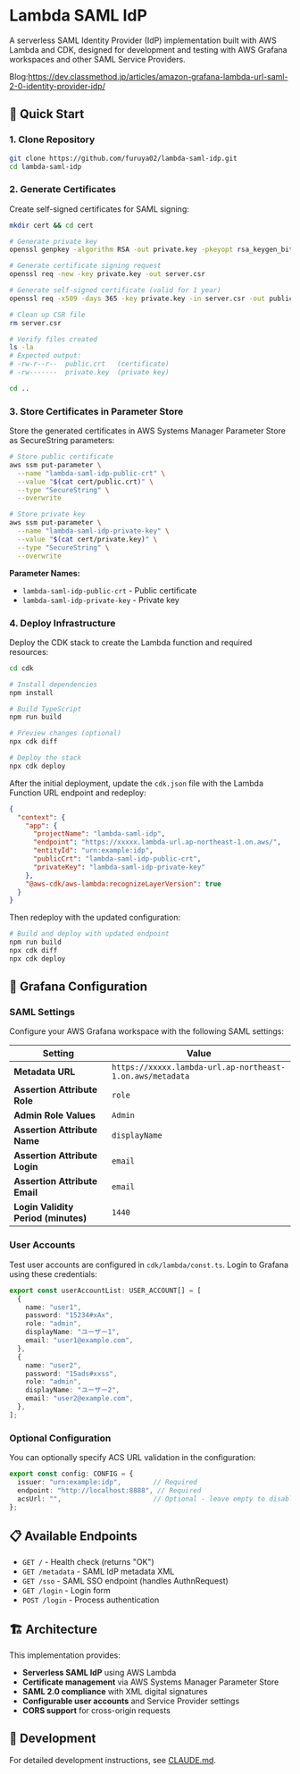 # Lambda SAML IdP

A serverless SAML Identity Provider (IdP) implementation built with AWS Lambda and CDK, designed for development and testing with AWS Grafana workspaces and other SAML Service Providers.

Blog:https://dev.classmethod.jp/articles/amazon-grafana-lambda-url-saml-2-0-identity-provider-idp/

## 🚀 Quick Start

### 1. Clone Repository
```bash
git clone https://github.com/furuya02/lambda-saml-idp.git
cd lambda-saml-idp
```

### 2. Generate Certificates

Create self-signed certificates for SAML signing:

```bash
mkdir cert && cd cert

# Generate private key
openssl genpkey -algorithm RSA -out private.key -pkeyopt rsa_keygen_bits:2048

# Generate certificate signing request
openssl req -new -key private.key -out server.csr

# Generate self-signed certificate (valid for 1 year)
openssl req -x509 -days 365 -key private.key -in server.csr -out public.crt

# Clean up CSR file
rm server.csr

# Verify files created
ls -la
# Expected output:
# -rw-r--r--  public.crt   (certificate)
# -rw-------  private.key  (private key)

cd ..
```

### 3. Store Certificates in Parameter Store

Store the generated certificates in AWS Systems Manager Parameter Store as SecureString parameters:

```bash
# Store public certificate
aws ssm put-parameter \
  --name "lambda-saml-idp-public-crt" \
  --value "$(cat cert/public.crt)" \
  --type "SecureString" \
  --overwrite

# Store private key
aws ssm put-parameter \
  --name "lambda-saml-idp-private-key" \
  --value "$(cat cert/private.key)" \
  --type "SecureString" \
  --overwrite
```

**Parameter Names:**
- `lambda-saml-idp-public-crt` - Public certificate
- `lambda-saml-idp-private-key` - Private key

### 4. Deploy Infrastructure

Deploy the CDK stack to create the Lambda function and required resources:

```bash
cd cdk

# Install dependencies
npm install

# Build TypeScript
npm run build

# Preview changes (optional)
npx cdk diff

# Deploy the stack
npx cdk deploy
```

After the initial deployment, update the `cdk.json` file with the Lambda Function URL endpoint and redeploy:

```json
{
  "context": {
    "app": {
      "projectName": "lambda-saml-idp",
      "endpoint": "https://xxxxx.lambda-url.ap-northeast-1.on.aws/",
      "entityId": "urn:example:idp",
      "publicCrt": "lambda-saml-idp-public-crt",
      "privateKey": "lambda-saml-idp-private-key"
    },
    "@aws-cdk/aws-lambda:recognizeLayerVersion": true
  }
}
```

Then redeploy with the updated configuration:

```bash
# Build and deploy with updated endpoint
npm run build
npx cdk diff
npx cdk deploy
```

## 🔧 Grafana Configuration

### SAML Settings

Configure your AWS Grafana workspace with the following SAML settings:

| Setting | Value |
|---------|-------|
| **Metadata URL** | `https://xxxxx.lambda-url.ap-northeast-1.on.aws/metadata` |
| **Assertion Attribute Role** | `role` |
| **Admin Role Values** | `Admin` |
| **Assertion Attribute Name** | `displayName` |
| **Assertion Attribute Login** | `email` |
| **Assertion Attribute Email** | `email` |
| **Login Validity Period (minutes)** | `1440` |

### User Accounts

Test user accounts are configured in `cdk/lambda/const.ts`. Login to Grafana using these credentials:

```typescript
export const userAccountList: USER_ACCOUNT[] = [
  {
    name: "user1",
    password: "15234#xAx",
    role: "admin",
    displayName: "ユーザー1",
    email: "user1@example.com",
  },
  {
    name: "user2",
    password: "15ads#xxss",
    role: "admin",
    displayName: "ユーザー2",
    email: "user2@example.com",
  },
];
```

### Optional Configuration

You can optionally specify ACS URL validation in the configuration:

```typescript
export const config: CONFIG = {
  issuer: "urn:example:idp",        // Required
  endpoint: "http://localhost:8888", // Required
  acsUrl: "",                       // Optional - leave empty to disable ACS validation
};
```

## 📋 Available Endpoints

- `GET /` - Health check (returns "OK")
- `GET /metadata` - SAML IdP metadata XML
- `GET /sso` - SAML SSO endpoint (handles AuthnRequest)
- `GET /login` - Login form
- `POST /login` - Process authentication

## 🏗️ Architecture

This implementation provides:
- **Serverless SAML IdP** using AWS Lambda
- **Certificate management** via AWS Systems Manager Parameter Store
- **SAML 2.0 compliance** with XML digital signatures
- **Configurable user accounts** and Service Provider settings
- **CORS support** for cross-origin requests

## 📖 Development

For detailed development instructions, see [CLAUDE.md](./CLAUDE.md).
